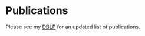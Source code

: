 # Publications

Please see my [DBLP](https://dblp.org/pid/209/1548.html) for an updated list of publications.